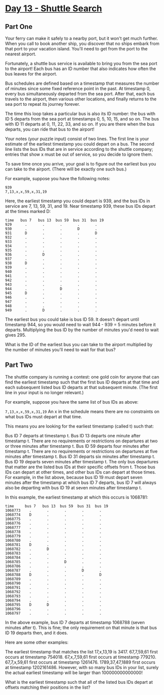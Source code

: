 # [Day 13 - Shuttle Search](https://adventofcode.com/2020/day/13)

## Part One

Your ferry can make it safely to a nearby port, but it won't get much further. When you call to book another ship, you discover that no ships embark from that port to your vacation island. You'll need to get from the port to the nearest airport.

Fortunately, a shuttle bus service is available to bring you from the sea port to the airport! Each bus has an ID number that also indicates how often the bus leaves for the airport.

Bus schedules are defined based on a timestamp that measures the number of minutes since some fixed reference point in the past. At timestamp 0, every bus simultaneously departed from the sea port. After that, each bus travels to the airport, then various other locations, and finally returns to the sea port to repeat its journey forever.

The time this loop takes a particular bus is also its ID number: the bus with ID 5 departs from the sea port at timestamps 0, 5, 10, 15, and so on. The bus with ID 11 departs at 0, 11, 22, 33, and so on. If you are there when the bus departs, you can ride that bus to the airport!

Your notes (your puzzle input) consist of two lines. The first line is your estimate of the earliest timestamp you could depart on a bus. The second line lists the bus IDs that are in service according to the shuttle company; entries that show x must be out of service, so you decide to ignore them.

To save time once you arrive, your goal is to figure out the earliest bus you can take to the airport. (There will be exactly one such bus.)

For example, suppose you have the following notes:
```
939
7,13,x,x,59,x,31,19
```
Here, the earliest timestamp you could depart is 939, and the bus IDs in service are 7, 13, 59, 31, and 19. Near timestamp 939, these bus IDs depart at the times marked D:
```
time   bus 7   bus 13  bus 59  bus 31  bus 19
929      .       .       .       .       .
930      .       .       .       D       .
931      D       .       .       .       D
932      .       .       .       .       .
933      .       .       .       .       .
934      .       .       .       .       .
935      .       .       .       .       .
936      .       D       .       .       .
937      .       .       .       .       .
938      D       .       .       .       .
939      .       .       .       .       .
940      .       .       .       .       .
941      .       .       .       .       .
942      .       .       .       .       .
943      .       .       .       .       .
944      .       .       D       .       .
945      D       .       .       .       .
946      .       .       .       .       .
947      .       .       .       .       .
948      .       .       .       .       .
949      .       D       .       .       .
```
The earliest bus you could take is bus ID 59. It doesn't depart until timestamp 944, so you would need to wait 944 - 939 = 5 minutes before it departs. Multiplying the bus ID by the number of minutes you'd need to wait gives 295.

What is the ID of the earliest bus you can take to the airport multiplied by the number of minutes you'll need to wait for that bus?

## Part Two 

The shuttle company is running a contest: one gold coin for anyone that can find the earliest timestamp such that the first bus ID departs at that time and each subsequent listed bus ID departs at that subsequent minute. (The first line in your input is no longer relevant.)

For example, suppose you have the same list of bus IDs as above:

`7,13,x,x,59,x,31,19`
An x in the schedule means there are no constraints on what bus IDs must depart at that time.

This means you are looking for the earliest timestamp (called t) such that:

Bus ID 7 departs at timestamp t.
Bus ID 13 departs one minute after timestamp t.
There are no requirements or restrictions on departures at two or three minutes after timestamp t.
Bus ID 59 departs four minutes after timestamp t.
There are no requirements or restrictions on departures at five minutes after timestamp t.
Bus ID 31 departs six minutes after timestamp t.
Bus ID 19 departs seven minutes after timestamp t.
The only bus departures that matter are the listed bus IDs at their specific offsets from t. Those bus IDs can depart at other times, and other bus IDs can depart at those times. For example, in the list above, because bus ID 19 must depart seven minutes after the timestamp at which bus ID 7 departs, bus ID 7 will always also be departing with bus ID 19 at seven minutes after timestamp t.

In this example, the earliest timestamp at which this occurs is 1068781:
```
time     bus 7   bus 13  bus 59  bus 31  bus 19
1068773    .       .       .       .       .
1068774    D       .       .       .       .
1068775    .       .       .       .       .
1068776    .       .       .       .       .
1068777    .       .       .       .       .
1068778    .       .       .       .       .
1068779    .       .       .       .       .
1068780    .       .       .       .       .
1068781    D       .       .       .       .
1068782    .       D       .       .       .
1068783    .       .       .       .       .
1068784    .       .       .       .       .
1068785    .       .       D       .       .
1068786    .       .       .       .       .
1068787    .       .       .       D       .
1068788    D       .       .       .       D
1068789    .       .       .       .       .
1068790    .       .       .       .       .
1068791    .       .       .       .       .
1068792    .       .       .       .       .
1068793    .       .       .       .       .
1068794    .       .       .       .       .
1068795    D       D       .       .       .
1068796    .       .       .       .       .
1068797    .       .       .       .       .
```
In the above example, bus ID 7 departs at timestamp 1068788 (seven minutes after t). This is fine; the only requirement on that minute is that bus ID 19 departs then, and it does.

Here are some other examples:

The earliest timestamp that matches the list 17,x,13,19 is 3417.
67,7,59,61 first occurs at timestamp 754018.
67,x,7,59,61 first occurs at timestamp 779210.
67,7,x,59,61 first occurs at timestamp 1261476.
1789,37,47,1889 first occurs at timestamp 1202161486.
However, with so many bus IDs in your list, surely the actual earliest timestamp will be larger than 100000000000000!

What is the earliest timestamp such that all of the listed bus IDs depart at offsets matching their positions in the list?


